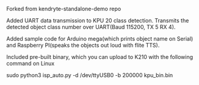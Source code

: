 Forked from kendryte-standalone-demo repo

Added UART data transmission to KPU 20 class detection. Transmits the detected object class number over UART(Baud 115200, TX 5 RX 4).

Added sample code for Arduino mega(which prints object name on Serial) and Raspberry PI(speaks the objects out loud with flite TTS).

Included pre-built binary, which you can upload to K210 with the following command on Linux

sudo python3 isp_auto.py -d /dev/ttyUSB0 -b 200000 kpu_bin.bin
